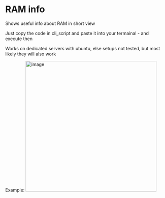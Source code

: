 # RAM info
Shows useful info about RAM in short view

Just copy the code in cli_script and paste it into your termainal - and execute then

Works on dedicated servers with ubuntu, else setups not tested, but most likely they will also work

Example:
<img width="412" alt="image" src="https://github.com/user-attachments/assets/f1293318-081f-4720-947c-0618a514dd07" />
